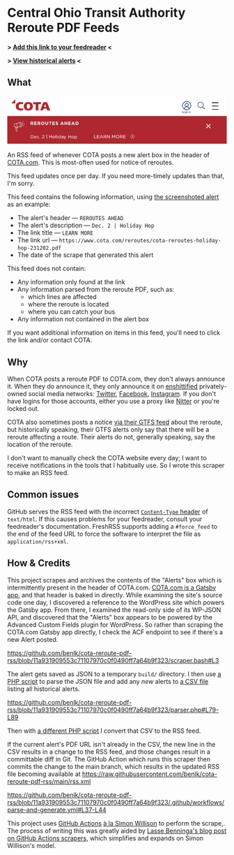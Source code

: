 # Central Ohio Transit Authority Reroute PDF Feeds

**> [Add this link to your feedreader](https://raw.githubusercontent.com/benlk/cota-reroute-pdf-rss/main/rss.xml) <**

**> [View historical alerts](./alerts-log.csv) <**

## What

![Screenshot of the banner seen at the top of cota.com. This banner advertises the December 2 Holiday Hop reroutes.](./banner.png)

An RSS feed of whenever COTA posts a new alert box in the header of [COTA.com](https://cota.com/). This is most-often used for notice of reroutes.

This feed updates once per day. If you need more-timely updates than that, I'm sorry.

This feed contains the following information, using [the screenshoted alert](https://web.archive.org/web/20231202002042/https://www.cota.com/) as an example:

- The alert's header — `REROUTES AHEAD`
- The alert's description — `Dec. 2 | Holiday Hop`
- The link title — `LEARN MORE`
- The link url — `https://www.cota.com/reroutes/cota-reroutes-holiday-hop-231202.pdf`
- The date of the scrape that generated this alert

This feed does not contain:

- Any information only found at the link
- Any information parsed from the reroute PDF, such as:
    - which lines are affected
    - where the reroute is located
    - where you can catch your bus
- Any information not contained in the alert box

If you want additional information on items in this feed, you'll need to click the link and/or contact COTA.

## Why

When COTA posts a reroute PDF to COTA.com, they don't always announce it. When they do announce it, they only announce it on [enshittified](https://en.wikipedia.org/wiki/Enshittification) privately-owned social media networks: [Twitter](https://twitter.com/COTABus), [Facebook](https://www.facebook.com/cotabus/), [Instagram](https://www.instagram.com/cotabus/). If you don't have logins for those accounts, either you use a proxy like [Nitter](https://nitter.net/COTABus) or you're locked out.

COTA also sometimes posts a notice [via their GTFS feed](https://cota.com/data/) about the reroute, but historically speaking, their GTFS alerts only say that there will be a reroute affecting a route. Their alerts do not, generally speaking, say the location of the reroute.

I don't want to manually check the COTA website every day; I want to receive notifications in the tools that I habitually use. So I wrote this scraper to make an RSS feed.

## Common issues

GitHub serves the RSS feed with the incorrect [`Content-Type` header](https://developer.mozilla.org/en-US/docs/Web/HTTP/Headers/Content-Type) of `text/html`. If this causes problems for your feedreader, consult your feedreader's documentation. FreshRSS supports adding a `#force_feed` to the end of the feed URL to force the software to interpret the file as `application/rss+xml`.

## How & Credits

This project scrapes and archives the contents of the "Alerts" box which is intermittently present in the header of COTA.com. [COTA.com is a Gatsby app](https://whatcms.org/?s=cota.com), and that header is baked in directly. While examining the site's source code one day, I discovered a reference to the WordPress site which powers the Gatsby app. From there, I examined the read-only side of its WP-JSON API, and discovered that the "Alerts" box appears to be powered by the Advanced Custom Fields plugin for WordPress. So rather than scraping the COTA.com Gatsby app directly, I check the ACF endpoint to see if there's a new Alert posted.

https://github.com/benlk/cota-reroute-pdf-rss/blob/11a931909553c71107970c0f0490ff7a64b9f323/scraper.bash#L3

The alert gets saved as JSON to a temporary `build/` directory. I then use [a PHP script](https://github.com/benlk/cota-reroute-pdf-rss/blob/main/parser.php) to parse the JSON file and add any _new_ alerts to [a CSV file](https://github.com/benlk/cota-reroute-pdf-rss/blob/main/alerts-log.csv) listing all historical alerts. 

https://github.com/benlk/cota-reroute-pdf-rss/blob/11a931909553c71107970c0f0490ff7a64b9f323/parser.php#L79-L89

Then with [a different PHP script](https://github.com/benlk/cota-reroute-pdf-rss/blob/main/rss.php) I convert that CSV to the RSS feed.

If the current alert's PDF URL isn't already in the CSV, the new line in the CSV results in a change to the RSS feed, and those changes result in a committable diff in Git. The GitHub Action which runs this scraper then commits the change to the main branch, which results in the updated RSS file becoming available at https://raw.githubusercontent.com/benlk/cota-reroute-pdf-rss/main/rss.xml

https://github.com/benlk/cota-reroute-pdf-rss/blob/11a931909553c71107970c0f0490ff7a64b9f323/.github/workflows/parse-and-generate.yml#L37-L44

This project uses [GitHub Actions](https://docs.github.com/en/actions) [à la Simon Willison](https://simonwillison.net/2021/Mar/5/git-scraping/) to perform the scrape,. The process of writing this was greatly aided by [Lasse Benninga's blog post on GitHub Actions scrapers](https://medium.com/@lassebenninga/setup-free-webscraping-in-less-than-5-minutes-using-github-actions-330e1151fbea), which simplifies and expands on Simon Willison's model.
